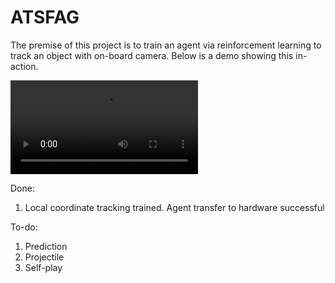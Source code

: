# ATSFAG
The premise of this project is to train an agent via reinforcement learning to track an object with on-board camera. Below is a demo showing this in-action.

![](rl_demo.mp4)

Done:
1. Local coordinate tracking trained. Agent transfer to hardware successful

To-do:
1. Prediction
2. Projectile
3. Self-play
